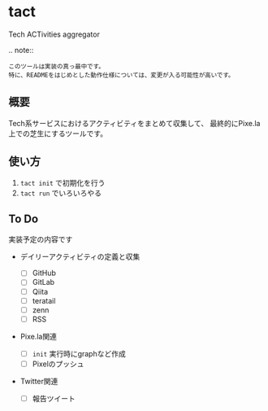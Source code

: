 tact
====

Tech ACTivities aggregator

.. note::

    このツールは実装の真っ最中です。
    特に、READMEをはじめとした動作仕様については、変更が入る可能性が高いです。

概要
----

Tech系サービスにおけるアクティビティをまとめて収集して、
最終的にPixe.la上での芝生にするツールです。

使い方
------

1. ``tact init`` で初期化を行う
2. ``tact run`` でいろいろやる

To Do
-----

実装予定の内容です

* デイリーアクティビティの定義と収集

  * [ ] GitHub
  * [ ] GitLab
  * [ ] Qiita
  * [ ] teratail
  * [ ] zenn
  * [ ] RSS

* Pixe.la関連

  * [ ] ``init`` 実行時にgraphなど作成
  * [ ] Pixelのプッシュ

* Twitter関連

  * [ ] 報告ツイート
